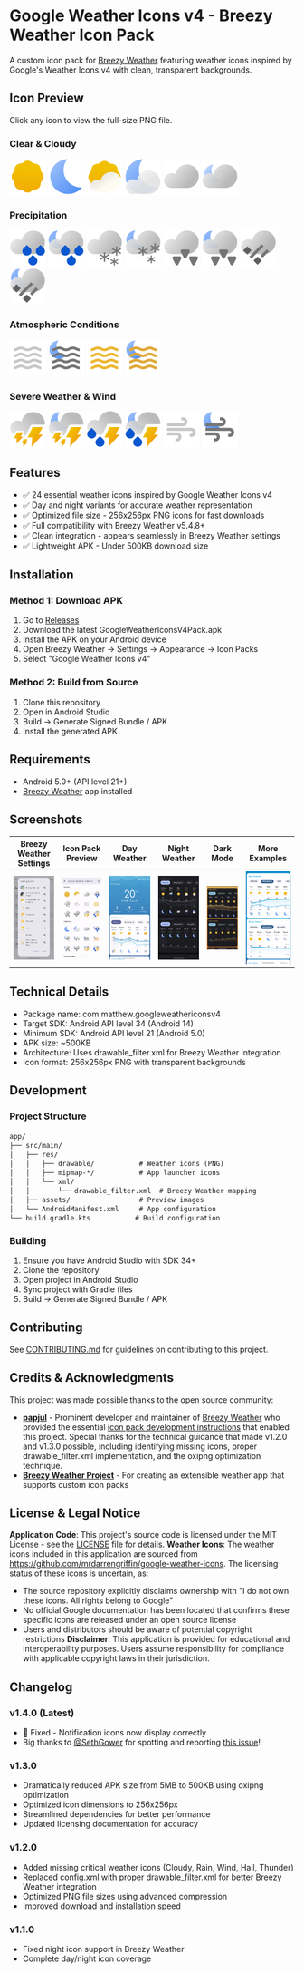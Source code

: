 # Google Weather Icons v4 - Breezy Weather Icon Pack
A custom icon pack for [Breezy Weather](https://github.com/breezy-weather/breezy-weather) featuring weather icons inspired by Google's Weather Icons v4 with clean, transparent backgrounds.
## Icon Preview
Click any icon to view the full-size PNG file.
### Clear & Cloudy
[<img src="https://raw.githubusercontent.com/mbatthew/GoogleWeatherIconsV4Pack/main/app/src/main/res/drawable/weather_clear_day.png" width="64" alt="Clear Day"/>](https://github.com/mbatthew/GoogleWeatherIconsV4Pack/blob/main/app/src/main/res/drawable/weather_clear_day.png)
[<img src="https://raw.githubusercontent.com/mbatthew/GoogleWeatherIconsV4Pack/main/app/src/main/res/drawable/weather_clear_night.png" width="64" alt="Clear Night"/>](https://github.com/mbatthew/GoogleWeatherIconsV4Pack/blob/main/app/src/main/res/drawable/weather_clear_night.png)
[<img src="https://raw.githubusercontent.com/mbatthew/GoogleWeatherIconsV4Pack/main/app/src/main/res/drawable/weather_partly_cloudy_day.png" width="64" alt="Partly Cloudy Day"/>](https://github.com/mbatthew/GoogleWeatherIconsV4Pack/blob/main/app/src/main/res/drawable/weather_partly_cloudy_day.png)
[<img src="https://raw.githubusercontent.com/mbatthew/GoogleWeatherIconsV4Pack/main/app/src/main/res/drawable/weather_partly_cloudy_night.png" width="64" alt="Partly Cloudy Night"/>](https://github.com/mbatthew/GoogleWeatherIconsV4Pack/blob/main/app/src/main/res/drawable/weather_partly_cloudy_night.png)
[<img src="https://raw.githubusercontent.com/mbatthew/GoogleWeatherIconsV4Pack/main/app/src/main/res/drawable/weather_cloudy_day.png" width="64" alt="Cloudy"/>](https://github.com/mbatthew/GoogleWeatherIconsV4Pack/blob/main/app/src/main/res/drawable/weather_cloudy_day.png)
[<img src="https://raw.githubusercontent.com/mbatthew/GoogleWeatherIconsV4Pack/main/app/src/main/res/drawable/weather_cloudy_night.png" width="64" alt="Overcast"/>](https://github.com/mbatthew/GoogleWeatherIconsV4Pack/blob/main/app/src/main/res/drawable/weather_cloudy_night.png)
### Precipitation
[<img src="https://raw.githubusercontent.com/mbatthew/GoogleWeatherIconsV4Pack/main/app/src/main/res/drawable/weather_rain_day.png" width="64" alt="Rain"/>](https://github.com/mbatthew/GoogleWeatherIconsV4Pack/blob/main/app/src/main/res/drawable/weather_rain_day.png)
[<img src="https://raw.githubusercontent.com/mbatthew/GoogleWeatherIconsV4Pack/main/app/src/main/res/drawable/weather_rain_night.png" width="64" alt="Rain Night"/>](https://github.com/mbatthew/GoogleWeatherIconsV4Pack/blob/main/app/src/main/res/drawable/weather_rain_night.png)
[<img src="https://raw.githubusercontent.com/mbatthew/GoogleWeatherIconsV4Pack/main/app/src/main/res/drawable/weather_snow_day.png" width="64" alt="Snow"/>](https://github.com/mbatthew/GoogleWeatherIconsV4Pack/blob/main/app/src/main/res/drawable/weather_snow_day.png)
[<img src="https://raw.githubusercontent.com/mbatthew/GoogleWeatherIconsV4Pack/main/app/src/main/res/drawable/weather_snow_night.png" width="64" alt="Snow Night"/>](https://github.com/mbatthew/GoogleWeatherIconsV4Pack/blob/main/app/src/main/res/drawable/weather_snow_night.png)
[<img src="https://raw.githubusercontent.com/mbatthew/GoogleWeatherIconsV4Pack/main/app/src/main/res/drawable/weather_sleet_day.png" width="64" alt="Sleet"/>](https://github.com/mbatthew/GoogleWeatherIconsV4Pack/blob/main/app/src/main/res/drawable/weather_sleet_day.png)
[<img src="https://raw.githubusercontent.com/mbatthew/GoogleWeatherIconsV4Pack/main/app/src/main/res/drawable/weather_sleet_night.png" width="64" alt="Sleet Night"/>](https://github.com/mbatthew/GoogleWeatherIconsV4Pack/blob/main/app/src/main/res/drawable/weather_sleet_night.png)
[<img src="https://raw.githubusercontent.com/mbatthew/GoogleWeatherIconsV4Pack/main/app/src/main/res/drawable/weather_hail_day.png" width="64" alt="Hail"/>](https://github.com/mbatthew/GoogleWeatherIconsV4Pack/blob/main/app/src/main/res/drawable/weather_hail_day.png)
[<img src="https://raw.githubusercontent.com/mbatthew/GoogleWeatherIconsV4Pack/main/app/src/main/res/drawable/weather_hail_night.png" width="64" alt="Hail Night"/>](https://github.com/mbatthew/GoogleWeatherIconsV4Pack/blob/main/app/src/main/res/drawable/weather_hail_night.png)
### Atmospheric Conditions
[<img src="https://raw.githubusercontent.com/mbatthew/GoogleWeatherIconsV4Pack/main/app/src/main/res/drawable/weather_fog_day.png" width="64" alt="Fog"/>](https://github.com/mbatthew/GoogleWeatherIconsV4Pack/blob/main/app/src/main/res/drawable/weather_fog_day.png)
[<img src="https://raw.githubusercontent.com/mbatthew/GoogleWeatherIconsV4Pack/main/app/src/main/res/drawable/weather_fog_night.png" width="64" alt="Fog Night"/>](https://github.com/mbatthew/GoogleWeatherIconsV4Pack/blob/main/app/src/main/res/drawable/weather_fog_night.png)
[<img src="https://raw.githubusercontent.com/mbatthew/GoogleWeatherIconsV4Pack/main/app/src/main/res/drawable/weather_haze_day.png" width="64" alt="Haze"/>](https://github.com/mbatthew/GoogleWeatherIconsV4Pack/blob/main/app/src/main/res/drawable/weather_haze_day.png)
[<img src="https://raw.githubusercontent.com/mbatthew/GoogleWeatherIconsV4Pack/main/app/src/main/res/drawable/weather_haze_night.png" width="64" alt="Haze Night"/>](https://github.com/mbatthew/GoogleWeatherIconsV4Pack/blob/main/app/src/main/res/drawable/weather_haze_night.png)
### Severe Weather & Wind
[<img src="https://raw.githubusercontent.com/mbatthew/GoogleWeatherIconsV4Pack/main/app/src/main/res/drawable/weather_thunder_day.png" width="64" alt="Thunder"/>](https://github.com/mbatthew/GoogleWeatherIconsV4Pack/blob/main/app/src/main/res/drawable/weather_thunder_day.png)
[<img src="https://raw.githubusercontent.com/mbatthew/GoogleWeatherIconsV4Pack/main/app/src/main/res/drawable/weather_thunder_night.png" width="64" alt="Thunder Night"/>](https://github.com/mbatthew/GoogleWeatherIconsV4Pack/blob/main/app/src/main/res/drawable/weather_thunder_night.png)
[<img src="https://raw.githubusercontent.com/mbatthew/GoogleWeatherIconsV4Pack/main/app/src/main/res/drawable/weather_thunderstorm_day.png" width="64" alt="Thunderstorm"/>](https://github.com/mbatthew/GoogleWeatherIconsV4Pack/blob/main/app/src/main/res/drawable/weather_thunderstorm_day.png)
[<img src="https://raw.githubusercontent.com/mbatthew/GoogleWeatherIconsV4Pack/main/app/src/main/res/drawable/weather_thunderstorm_night.png" width="64" alt="Thunderstorm Night"/>](https://github.com/mbatthew/GoogleWeatherIconsV4Pack/blob/main/app/src/main/res/drawable/weather_thunderstorm_night.png)
[<img src="https://raw.githubusercontent.com/mbatthew/GoogleWeatherIconsV4Pack/main/app/src/main/res/drawable/weather_wind_day.png" width="64" alt="Wind"/>](https://github.com/mbatthew/GoogleWeatherIconsV4Pack/blob/main/app/src/main/res/drawable/weather_wind_day.png)
[<img src="https://raw.githubusercontent.com/mbatthew/GoogleWeatherIconsV4Pack/main/app/src/main/res/drawable/weather_wind_night.png" width="64" alt="Wind Night"/>](https://github.com/mbatthew/GoogleWeatherIconsV4Pack/blob/main/app/src/main/res/drawable/weather_wind_night.png)
## Features
- ✅ 24 essential weather icons inspired by Google Weather Icons v4
- ✅ Day and night variants for accurate weather representation  
- ✅ Optimized file size - 256x256px PNG icons for fast downloads
- ✅ Full compatibility with Breezy Weather v5.4.8+
- ✅ Clean integration - appears seamlessly in Breezy Weather settings
- ✅ Lightweight APK - Under 500KB download size
## Installation
### Method 1: Download APK
1. Go to [Releases](https://github.com/mbatthew/GoogleWeatherIconsV4Pack/releases)
2. Download the latest GoogleWeatherIconsV4Pack.apk
3. Install the APK on your Android device
4. Open Breezy Weather → Settings → Appearance → Icon Packs
5. Select "Google Weather Icons v4"
### Method 2: Build from Source
1. Clone this repository
2. Open in Android Studio
3. Build → Generate Signed Bundle / APK
4. Install the generated APK
## Requirements
- Android 5.0+ (API level 21+)
- [Breezy Weather](https://github.com/breezy-weather/breezy-weather) app installed
## Screenshots
| Breezy Weather Settings | Icon Pack Preview | Day Weather | Night Weather | Dark Mode | More Examples |
|------------------------|-------------------|-------------|---------------|-----------|---------------|
| <img src="https://raw.githubusercontent.com/mbatthew/GoogleWeatherIconsV4Pack/main/app/src/main/assets/settings.png" width="200" alt="Settings"/> | <img src="https://raw.githubusercontent.com/mbatthew/GoogleWeatherIconsV4Pack/main/app/src/main/assets/preview.png" width="200" alt="Preview"/> | <img src="https://raw.githubusercontent.com/mbatthew/GoogleWeatherIconsV4Pack/main/app/src/main/assets/weather1.png" width="200" alt="Weather Day"/> | <img src="https://raw.githubusercontent.com/mbatthew/GoogleWeatherIconsV4Pack/main/app/src/main/assets/weather-night.png" width="200" alt="Weather Night"/> | <img src="https://raw.githubusercontent.com/mbatthew/GoogleWeatherIconsV4Pack/main/app/src/main/assets/weather-dark.png" width="200" alt="Dark Mode"/> | <img src="https://raw.githubusercontent.com/mbatthew/GoogleWeatherIconsV4Pack/main/app/src/main/assets/weather2.png" width="200" alt="Weather 2"/> |
## Technical Details
- Package name: com.matthew.googleweathericonsv4
- Target SDK: Android API level 34 (Android 14)
- Minimum SDK: Android API level 21 (Android 5.0)
- APK size: ~500KB
- Architecture: Uses drawable_filter.xml for Breezy Weather integration
- Icon format: 256x256px PNG with transparent backgrounds
## Development
### Project Structure
```
app/
├── src/main/
│   ├── res/
│   │   ├── drawable/           # Weather icons (PNG)
│   │   ├── mipmap-*/           # App launcher icons
│   │   └── xml/
│   │       └── drawable_filter.xml  # Breezy Weather mapping
│   ├── assets/                 # Preview images
│   └── AndroidManifest.xml     # App configuration
└── build.gradle.kts           # Build configuration
```
### Building
1. Ensure you have Android Studio with SDK 34+
2. Clone the repository
3. Open project in Android Studio
4. Sync project with Gradle files
5. Build → Generate Signed Bundle / APK
## Contributing
See [CONTRIBUTING.md](CONTRIBUTING.md) for guidelines on contributing to this project.
## Credits & Acknowledgments
This project was made possible thanks to the open source community:
- **[papjul](https://github.com/papjul)** - Prominent developer and maintainer of [Breezy Weather](https://github.com/breezy-weather/breezy-weather) who provided the essential [icon pack development instructions](https://github.com/breezy-weather/breezy-weather-icon-packs/blob/main/INSTRUCTIONS.md) that enabled this project. Special thanks for the technical guidance that made v1.2.0 and v1.3.0 possible, including identifying missing icons, proper drawable_filter.xml implementation, and the oxipng optimization technique.
- **[Breezy Weather Project](https://github.com/breezy-weather/breezy-weather)** - For creating an extensible weather app that supports custom icon packs
## License & Legal Notice
**Application Code**: This project's source code is licensed under the MIT License - see the [LICENSE](LICENSE) file for details.
**Weather Icons**: The weather icons included in this application are sourced from https://github.com/mrdarrengriffin/google-weather-icons. The licensing status of these icons is uncertain, as:
- The source repository explicitly disclaims ownership with "I do not own these icons. All rights belong to Google"
- No official Google documentation has been located that confirms these specific icons are released under an open source license
- Users and distributors should be aware of potential copyright restrictions
**Disclaimer**: This application is provided for educational and interoperability purposes. Users assume responsibility for compliance with applicable copyright laws in their jurisdiction.
## Changelog
### v1.4.0 (Latest)
- 🔧 Fixed - Notification icons now display correctly
- Big thanks to [@SethGower](https://github.com/SethGower) for spotting and reporting [this issue](https://github.com/mbatthew/GoogleWeatherIconsV4Pack/issues/2)!

### v1.3.0
- Dramatically reduced APK size from 5MB to 500KB using oxipng optimization
- Optimized icon dimensions to 256x256px
- Streamlined dependencies for better performance
- Updated licensing documentation for accuracy
### v1.2.0
- Added missing critical weather icons (Cloudy, Rain, Wind, Hail, Thunder)
- Replaced config.xml with proper drawable_filter.xml for better Breezy Weather integration
- Optimized PNG file sizes using advanced compression
- Improved download and installation speed
### v1.1.0
- Fixed night icon support in Breezy Weather
- Complete day/night icon coverage
